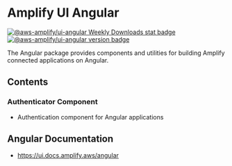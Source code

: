 # Amplify UI Angular

[![@aws-amplify/ui-angular Weekly Downloads stat badge](https://img.shields.io/npm/dw/@aws-amplify/ui-angular?label=Download&logo=Amplify)](https://www.npmjs.com/package/@aws-amplify/ui-angular) [![@aws-amplify/ui-angular version badge](https://img.shields.io/npm/v/@aws-amplify/ui-angular/latest)](https://www.npmjs.com/package/@aws-amplify/ui-angular)

The Angular package provides components and utilities for building Amplify connected applications on Angular.

## Contents

### Authenticator Component

- Authentication component for Angular applications

## Angular Documentation

- https://ui.docs.amplify.aws/angular
